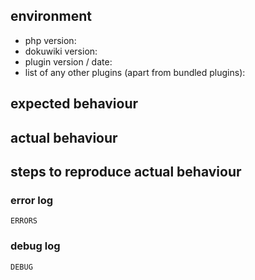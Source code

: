 <!--
This issue tracker is not for support; please use the Dokuwiki mailing list for questions

Most of the following information is required for your issue to be considered:
-->

## environment

  - php version: 
  - dokuwiki version: 
  - plugin version / date: 
  - list of any other plugins (apart from bundled plugins): 
  
## expected behaviour

## actual behaviour

## steps to reproduce actual behaviour

### error log
<!-- replace ERRORS below with the relevant section of the php or webserver error -->
```
ERRORS
```

### debug log
<!-- replace DEBUG below with the relevant section of the dowkuwiki debug log, you need to configure the wiki to create debug logging -->
```
DEBUG
```
